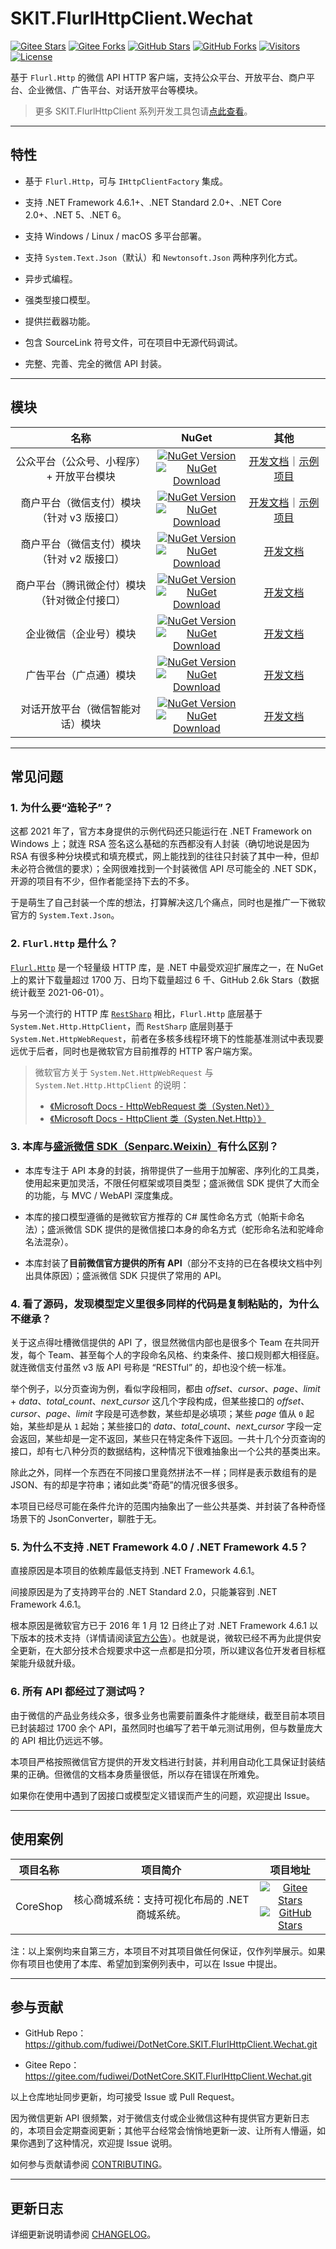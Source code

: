 ﻿# SKIT.FlurlHttpClient.Wechat

[![Gitee Stars](https://gitee.com/fudiwei/DotNetCore.SKIT.FlurlHttpClient.Wechat/badge/star.svg?title=Stars)](https://gitee.com/fudiwei/DotNetCore.SKIT.FlurlHttpClient.Wechat)
[![Gitee Forks](https://gitee.com/fudiwei/DotNetCore.SKIT.FlurlHttpClient.Wechat/badge/fork.svg?title=Forks)](https://gitee.com/fudiwei/DotNetCore.SKIT.FlurlHttpClient.Wechat)
[![GitHub Stars](https://img.shields.io/github/stars/fudiwei/DotNetCore.SKIT.FlurlHttpClient.Wechat?logo=github&label=Stars)](https://github.com/fudiwei/DotNetCore.SKIT.FlurlHttpClient.Wechat)
[![GitHub Forks](https://img.shields.io/github/forks/fudiwei/DotNetCore.SKIT.FlurlHttpClient.Wechat?logo=github&label=Forks)](https://github.com/fudiwei/DotNetCore.SKIT.FlurlHttpClient.Wechat)
[![Visitors](https://visitor-badge.laobi.icu/badge?page_id=fudiwei.DotNetCore.SKIT.FlurlHttpClient.Wechat&title=Visitors)](https://github.com/fudiwei/DotNetCore.SKIT.FlurlHttpClient.Wechat)
[![License](https://img.shields.io/github/license/fudiwei/DotNetCore.SKIT.FlurlHttpClient.Wechat?label=License)](https://mit-license.org/)

基于 `Flurl.Http` 的微信 API HTTP 客户端，支持公众平台、开放平台、商户平台、企业微信、广告平台、对话开放平台等模块。

> 更多 SKIT.FlurlHttpClient 系列开发工具包请[点此查看](https://github.com/fudiwei/DotNetCore.SKIT.FlurlHttpClient)。

---

## 特性

-   基于 `Flurl.Http`，可与 `IHttpClientFactory` 集成。

-   支持 .NET Framework 4.6.1+、.NET Standard 2.0+、.NET Core 2.0+、.NET 5、.NET 6。

-   支持 Windows / Linux / macOS 多平台部署。

-   支持 `System.Text.Json`（默认）和 `Newtonsoft.Json` 两种序列化方式。

-   异步式编程。

-   强类型接口模型。

-   提供拦截器功能。

-   包含 SourceLink 符号文件，可在项目中无源代码调试。

-   完整、完善、完全的微信 API 封装。

---

## 模块

|                        名称                        |                                                                                                                                                                                                   NuGet                                                                                                                                                                                                    |                                           其他                                           |
| :------------------------------------------------: | :--------------------------------------------------------------------------------------------------------------------------------------------------------------------------------------------------------------------------------------------------------------------------------------------------------------------------------------------------------------------------------------------------------: | :--------------------------------------------------------------------------------------: |
|   公众平台（公众号、小程序） <br> + 开放平台模块   |                       [![NuGet Version](https://img.shields.io/nuget/v/SKIT.FlurlHttpClient.Wechat.Api.svg?label=NuGet)](https://www.nuget.org/packages/SKIT.FlurlHttpClient.Wechat.Api) <br> [![NuGet Download](https://img.shields.io/nuget/dt/SKIT.FlurlHttpClient.Wechat.Api.svg?sanitize=true&label=Downloads)](https://www.nuget.org/packages/SKIT.FlurlHttpClient.Wechat.Api)                       |      [开发文档](./docs/WechatApi/README.md)｜[示例项目](./docs/WechatApi/Sample.md)      |
|  商户平台（微信支付）模块 <br> （针对 v3 版接口）  |             [![NuGet Version](https://img.shields.io/nuget/v/SKIT.FlurlHttpClient.Wechat.TenpayV3.svg?label=NuGet)](https://www.nuget.org/packages/SKIT.FlurlHttpClient.Wechat.TenpayV3) <br> [![NuGet Download](https://img.shields.io/nuget/dt/SKIT.FlurlHttpClient.Wechat.TenpayV3.svg?sanitize=true&label=Downloads)](https://www.nuget.org/packages/SKIT.FlurlHttpClient.Wechat.TenpayV3)             | [开发文档](./docs/WechatTenpayV3/README.md)｜[示例项目](./docs/WechatTenpayV3/Sample.md) |
|  商户平台（微信支付）模块 <br> （针对 v2 版接口）  |             [![NuGet Version](https://img.shields.io/nuget/v/SKIT.FlurlHttpClient.Wechat.TenpayV2.svg?label=NuGet)](https://www.nuget.org/packages/SKIT.FlurlHttpClient.Wechat.TenpayV2) <br> [![NuGet Download](https://img.shields.io/nuget/dt/SKIT.FlurlHttpClient.Wechat.TenpayV2.svg?sanitize=true&label=Downloads)](https://www.nuget.org/packages/SKIT.FlurlHttpClient.Wechat.TenpayV2)             |                       [开发文档](./docs/WechatTenpayV2/README.md)                        |
| 商户平台（腾讯微企付）模块 <br> （针对微企付接口） | [![NuGet Version](https://img.shields.io/nuget/v/SKIT.FlurlHttpClient.Wechat.TenpayBusiness.svg?label=NuGet)](https://www.nuget.org/packages/SKIT.FlurlHttpClient.Wechat.TenpayBusiness) <br> [![NuGet Download](https://img.shields.io/nuget/dt/SKIT.FlurlHttpClient.Wechat.TenpayBusiness.svg?sanitize=true&label=Downloads)](https://www.nuget.org/packages/SKIT.FlurlHttpClient.Wechat.TenpayBusiness) |                       [开发文档](./docs/TenpayBusiness/README.md)                        |
|               企业微信（企业号）模块               |                     [![NuGet Version](https://img.shields.io/nuget/v/SKIT.FlurlHttpClient.Wechat.Work.svg?label=NuGet)](https://www.nuget.org/packages/SKIT.FlurlHttpClient.Wechat.Work) <br> [![NuGet Download](https://img.shields.io/nuget/dt/SKIT.FlurlHttpClient.Wechat.Work.svg?sanitize=true&label=Downloads)](https://www.nuget.org/packages/SKIT.FlurlHttpClient.Wechat.Work)                     |                         [开发文档](./docs/WechatWork/README.md)                          |
|               广告平台（广点通）模块               |                       [![NuGet Version](https://img.shields.io/nuget/v/SKIT.FlurlHttpClient.Wechat.Ads.svg?label=NuGet)](https://www.nuget.org/packages/SKIT.FlurlHttpClient.Wechat.Ads) <br> [![NuGet Download](https://img.shields.io/nuget/dt/SKIT.FlurlHttpClient.Wechat.Ads.svg?sanitize=true&label=Downloads)](https://www.nuget.org/packages/SKIT.FlurlHttpClient.Wechat.Ads)                       |                          [开发文档](./docs/WechatAds/README.md)                          |
|          对话开放平台（微信智能对话）模块          |                 [![NuGet Version](https://img.shields.io/nuget/v/SKIT.FlurlHttpClient.Wechat.OpenAI.svg?label=NuGet)](https://www.nuget.org/packages/SKIT.FlurlHttpClient.Wechat.OpenAI) <br> [![NuGet Download](https://img.shields.io/nuget/dt/SKIT.FlurlHttpClient.Wechat.OpenAI.svg?sanitize=true&label=Downloads)](https://www.nuget.org/packages/SKIT.FlurlHttpClient.Wechat.OpenAI)                 |                        [开发文档](./docs/WechatOpenAI/README.md)                         |

---

## 常见问题

### 1. 为什么要“造轮子”？

这都 2021 年了，官方本身提供的示例代码还只能运行在 .NET Framework on Windows 上；就连 RSA 签名这么基础的东西都没有人封装（确切地说是因为 RSA 有很多种分块模式和填充模式，网上能找到的往往只封装了其中一种，但却未必符合微信的要求）；全网很难找到一个封装微信 API 尽可能全的 .NET SDK，开源的项目有不少，但作者能坚持下去的不多。

于是萌生了自己封装一个库的想法，打算解决这几个痛点，同时也是推广一下微软官方的 `System.Text.Json`。

### 2. `Flurl.Http` 是什么？

[`Flurl.Http`](https://flurl.dev/) 是一个轻量级 HTTP 库，是 .NET 中最受欢迎扩展库之一，在 NuGet 上的累计下载量超过 1700 万、日均下载量超过 6 千、GitHub 2.6k Stars（数据统计截至 2021-06-01）。

与另一个流行的 HTTP 库 [`RestSharp`](https://restsharp.dev/) 相比，`Flurl.Http` 底层基于 `System.Net.Http.HttpClient`，而 `RestSharp` 底层则基于 `System.Net.HttpWebRequest`，前者在多核多线程环境下的性能基准测试中表现要远优于后者，同时也是微软官方目前推荐的 HTTP 客户端方案。

> 微软官方关于 `System.Net.HttpWebRequest` 与 `System.Net.Http.HttpClient` 的说明：
>
> -   [《Microsoft Docs - HttpWebRequest 类（Systen.Net）》](https://docs.microsoft.com/zh-cn/dotnet/api/system.net.httpwebrequest#remarks)
> -   [《Microsoft Docs - HttpClient 类（Systen.Net.Http）》](https://docs.microsoft.com/zh-cn/dotnet/api/system.net.http.httpclient#httpclient-and-net-core)

### 3. 本库与[盛派微信 SDK（Senparc.Weixin）](https://github.com/JeffreySu/WeiXinMPSDK)有什么区别？

-   本库专注于 API 本身的封装，捎带提供了一些用于加解密、序列化的工具类，使用起来更加灵活，不限任何框架或项目类型；盛派微信 SDK 提供了大而全的功能，与 MVC / WebAPI 深度集成。

-   本库的接口模型遵循的是微软官方推荐的 C# 属性命名方式（帕斯卡命名法）；盛派微信 SDK 提供的是微信接口本身的命名方式（蛇形命名法和驼峰命名法混杂）。

-   本库封装了**目前微信官方提供的所有 API**（部分不支持的已在各模块文档中列出具体原因）；盛派微信 SDK 只提供了常用的 API。

### 4. 看了源码，发现模型定义里很多同样的代码是复制粘贴的，为什么不继承？

关于这点得吐槽微信提供的 API 了，很显然微信内部也是很多个 Team 在共同开发，每个 Team、甚至每个人的字段命名风格、约束条件、接口规则都大相径庭。就连微信支付虽然 v3 版 API 号称是 “RESTful” 的，却也没个统一标准。

举个例子，以分页查询为例，看似字段相同，都由 _offset_、_cursor_、_page_、_limit_ + _data_、_total_count_、_next_cursor_ 这几个字段构成，但某些接口的 _offset_、_cursor_、_page_、_limit_ 字段是可选参数，某些却是必填项；某些 _page_ 值从 `0` 起始，某些却是从 `1` 起始；某些接口的 _data_、_total_count_、_next_cursor_ 字段一定会返回，某些却是一定不返回，某些只在特定条件下返回。一共十几个分页查询的接口，却有七八种分页的数据结构，这种情况下很难抽象出一个公共的基类出来。

除此之外，同样一个东西在不同接口里竟然拼法不一样；同样是表示数组有的是 JSON、有的却是字符串；诸如此类“奇葩”的情况很多很多。

本项目已经尽可能在条件允许的范围内抽象出了一些公共基类、并封装了各种奇怪场景下的 JsonConverter，聊胜于无。

### 5. 为什么不支持 .NET Framework 4.0 / .NET Framework 4.5？

直接原因是本项目的依赖库最低支持到 .NET Framework 4.6.1。

间接原因是为了支持跨平台的 .NET Standard 2.0，只能兼容到 .NET Framework 4.6.1。

根本原因是微软官方已于 2016 年 1 月 12 日终止了对 .NET Framework 4.6.1 以下版本的技术支持（详情请阅读[官方公告](https://docs.microsoft.com/zh-cn/lifecycle/faq/dotnet-framework)）。也就是说，微软已经不再为此提供安全更新，在大部分技术合规要求中这一点都是扣分项，所以建议各位开发者目标框架能升级就升级。

### 6. 所有 API 都经过了测试吗？

由于微信的产品业务线众多，很多业务也需要前置条件才能继续，截至目前本项目已封装超过 1700 余个 API，虽然同时也编写了若干单元测试用例，但与数量庞大的 API 相比仍远远不够。

本项目严格按照微信官方提供的开发文档进行封装，并利用自动化工具保证封装结果的正确。但微信的文档本身质量很低，所以存在错误在所难免。

如果你在使用中遇到了因接口或模型定义错误而产生的问题，欢迎提出 Issue。

---

## 使用案例

| 项目名称 |                    项目简介                    |                                                                                                                              项目地址                                                                                                                               |
| :------: | :--------------------------------------------: | :-----------------------------------------------------------------------------------------------------------------------------------------------------------------------------------------------------------------------------------------------------------------: |
| CoreShop | 核心商城系统：支持可视化布局的 .NET 商城系统。 | [![Gitee Stars](https://gitee.com/CoreUnion/CoreShop/badge/star.svg?title=Stars)](https://gitee.com/CoreUnion/CoreShop)<br>[![GitHub Stars](https://img.shields.io/github/stars/CoreUnion/CoreShop?logo=github&label=Stars)](https://github.com/CoreUnion/CoreShop) |

注：以上案例均来自第三方，本项目不对其项目做任何保证，仅作列举展示。如果你有项目也使用了本库、希望加到案例列表中，可以在 Issue 中提出。

---

## 参与贡献

-   GitHub Repo：https://github.com/fudiwei/DotNetCore.SKIT.FlurlHttpClient.Wechat.git

-   Gitee Repo：https://gitee.com/fudiwei/DotNetCore.SKIT.FlurlHttpClient.Wechat.git

以上仓库地址同步更新，均可接受 Issue 或 Pull Request。

因为微信更新 API 很频繁，对于微信支付或企业微信这种有提供官方更新日志的，本项目会定期查阅更新；其他平台经常会悄悄地更新一波、让所有人懵逼，如果你遇到了这种情况，欢迎提 Issue 说明。

如何参与贡献请参阅 [CONTRIBUTING](./CONTRIBUTING.md)。

---

## 更新日志

详细更新说明请参阅 [CHANGELOG](./CHANGELOG.md)。
